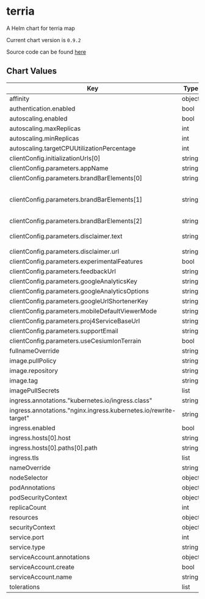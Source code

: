 terria
======
A Helm chart for terria map

Current chart version is `0.9.2`

Source code can be found [here](https://terria.io/)



## Chart Values

| Key | Type | Default | Description |
|-----|------|---------|-------------|
| affinity | object | `{}` |  |
| authentication.enabled | bool | `false` |  |
| autoscaling.enabled | bool | `false` |  |
| autoscaling.maxReplicas | int | `100` |  |
| autoscaling.minReplicas | int | `1` |  |
| autoscaling.targetCPUUtilizationPercentage | int | `80` |  |
| clientConfig.initializationUrls[0] | string | `"terria"` |  |
| clientConfig.parameters.appName | string | `"Terria Map"` |  |
| clientConfig.parameters.brandBarElements[0] | string | `""` |  |
| clientConfig.parameters.brandBarElements[1] | string | `"<a target=\"_blank\" href=\"http://terria.io\"><img src=\"images/terria_logo.png\" height=\"52\" title=\"Version: {{version}}\" /></a>"` |  |
| clientConfig.parameters.brandBarElements[2] | string | `""` |  |
| clientConfig.parameters.disclaimer.text | string | `"Disclaimer: This map must not be used for navigation or precise spatial analysis"` |  |
| clientConfig.parameters.disclaimer.url | string | `""` |  |
| clientConfig.parameters.experimentalFeatures | bool | `true` |  |
| clientConfig.parameters.feedbackUrl | string | `"feedback"` |  |
| clientConfig.parameters.googleAnalyticsKey | string | `nil` |  |
| clientConfig.parameters.googleAnalyticsOptions | string | `nil` |  |
| clientConfig.parameters.googleUrlShortenerKey | string | `nil` |  |
| clientConfig.parameters.mobileDefaultViewerMode | string | `"2d"` |  |
| clientConfig.parameters.proj4ServiceBaseUrl | string | `"proj4def/"` |  |
| clientConfig.parameters.supportEmail | string | `"help@example.com"` |  |
| clientConfig.parameters.useCesiumIonTerrain | bool | `false` |  |
| fullnameOverride | string | `""` |  |
| image.pullPolicy | string | `"IfNotPresent"` |  |
| image.repository | string | `"satapps/terriamap"` |  |
| image.tag | string | `""` |  |
| imagePullSecrets | list | `[]` |  |
| ingress.annotations."kubernetes.io/ingress.class" | string | `"nginx"` |  |
| ingress.annotations."nginx.ingress.kubernetes.io/rewrite-target" | string | `"/$1"` |  |
| ingress.enabled | bool | `true` |  |
| ingress.hosts[0].host | string | `"dev-csvs.sa-catapult.co.uk"` |  |
| ingress.hosts[0].paths[0].path | string | `"/terria/(.*)"` |  |
| ingress.tls | list | `[]` |  |
| nameOverride | string | `""` |  |
| nodeSelector | object | `{}` |  |
| podAnnotations | object | `{}` |  |
| podSecurityContext | object | `{}` |  |
| replicaCount | int | `1` |  |
| resources | object | `{}` |  |
| securityContext | object | `{}` |  |
| service.port | int | `3001` |  |
| service.type | string | `"ClusterIP"` |  |
| serviceAccount.annotations | object | `{}` |  |
| serviceAccount.create | bool | `true` |  |
| serviceAccount.name | string | `""` |  |
| tolerations | list | `[]` |  |
